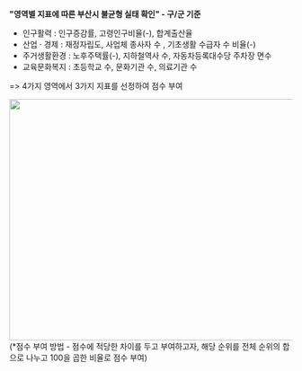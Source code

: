 **"영역별 지표에 따른 부산시 불균형 실태 확인" - 구/군 기준**

- 인구활력 : 인구증감률, 고령인구비율(-), 합계출산율<br>
- 산업 · 경제 : 재정자립도, 사업체 종사자 수 , 기초생활 수급자 수 비율(-)<br>
- 주거생활환경 : 노후주택률(-), 지하철역사 수, 자동차등록대수당 주차장 면수<br>
- 교육문화복지 : 초등학교 수, 문화기관 수, 의료기관 수<br>

=> 4가지 영역에서 3가지 지표를 선정하여 점수 부여


<img src="https://user-images.githubusercontent.com/76564438/196926531-b312a5cc-2c6b-4601-a471-6b4cfad250af.png" width="580" height="430"/>
(*점수 부여 방법 - 점수에 적당한 차이를 두고 부여하고자, 해당 순위를 전체 순위의 합으로 나누고 100을 곱한 비율로 점수 부여)
